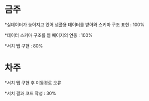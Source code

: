 # 금주
*실데이터가 늦어지고 있어 샘플용 데이터를 받아와 스키마 구조 표현 : 100%

*데이터 스키마 구조를 웹 페이지의 연동 : 100%

*서치 탭 구현 : 80%


# 차주
*서치 탭 구현 후 이동경로 오류 

*서치 결과 코드 작성 : 30%
